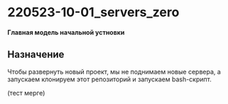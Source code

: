 # 220523-10-01_servers_zero

#### Главная модель начальной устновки

## Назначение

Чтобы развернуть новый проект, мы не поднимаем новые сервера, а запускаем клонируем этот репозиторий и запускаем bash-скрипт.

(тест мерге)

